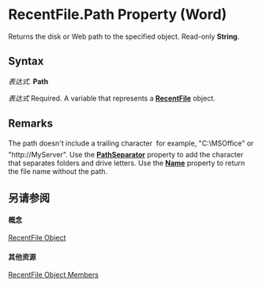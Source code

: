 
# RecentFile.Path Property (Word)

Returns the disk or Web path to the specified object. Read-only  **String**.


## Syntax

 _表达式_. **Path**

 _表达式_ Required. A variable that represents a **[RecentFile](c8d7a06d-c340-2d35-d4a9-5d0cd4a07aab.md)** object.


## Remarks

The path doesn't include a trailing character  for example, "C:\MSOffice" or "http://MyServer". Use the  **[PathSeparator](29347a13-8edb-0b02-32c3-d091eb52c9f1.md)** property to add the character that separates folders and drive letters. Use the **[Name](249f548d-cf96-6cdc-39e6-2ff024212566.md)** property to return the file name without the path.


## 另请参阅


#### 概念


[RecentFile Object](c8d7a06d-c340-2d35-d4a9-5d0cd4a07aab.md)
#### 其他资源


[RecentFile Object Members](http://msdn.microsoft.com/library/01d2a7a1-b2dd-4a71-27ba-d564f734372e%28Office.15%29.aspx)